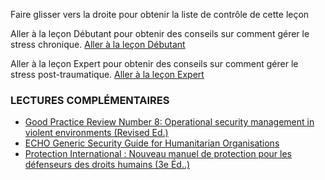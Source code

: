 [Title]: # (Et maintenant ?)
[Order]: # (4)

Faire glisser vers la droite pour obtenir la liste de contrôle de cette leçon

Aller à la leçon Débutant pour obtenir des conseils sur comment gérer le stress chronique.
[Aller à la leçon Débutant](umbrella://lesson/stress/0)

Aller à la leçon Expert pour obtenir des conseils sur comment gérer le stress post-traumatique.
[Aller à la leçon Expert](umbrella://lesson/stress/2)

### LECTURES COMPLÉMENTAIRES

* [Good Practice Review Number 8: Operational security management in violent environments (Revised Ed.)](https://www.odihpn.org/download/gpr_8_revised2pdf)
* [ECHO Generic Security Guide for Humanitarian Organisations](http://ec.europa.eu/echo/files/evaluation/watsan2005/annex_files/ECHO/ECHO12%20-%20echo_generic_security_guide_en.doc)
* [Protection International : Nouveau manuel de protection pour les défenseurs des droits humains (3e Éd..)](https://protectioninternational.org/fr/publication/nouveau-manuel-de-protection-pour-les-defenseurs-des-droits-humains/)